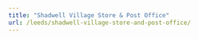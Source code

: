 ```yaml
---
title: "Shadwell Village Store & Post Office"
url: /leeds/shadwell-village-store-and-post-office/
---
```

